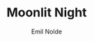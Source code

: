 ---
title: "Moonlit Night"
year: "1914"
subtitle: "Emil Nolde"
displayImg: "img/covers/Moonlit Night, 1914, Emil Nolde.jpg"
isArtworkInfo: 1
url: "https://www.wikiart.org/en/Search/Moonlit Night%20Emil Nolde"
newTab: 1
---